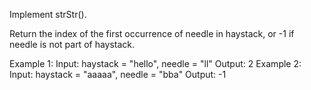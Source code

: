 Implement strStr().

Return the index of the first occurrence of needle in haystack,
or -1 if needle is not part of haystack.

Example 1:
    Input: haystack = "hello", needle = "ll"
    Output: 2
Example 2:
    Input: haystack = "aaaaa", needle = "bba"
    Output: -1